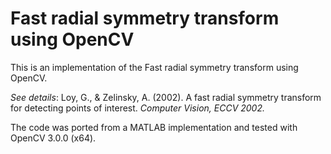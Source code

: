 # Fast radial symmetry transform using OpenCV

This is an implementation of the Fast radial symmetry transform using OpenCV.

_See details_:
Loy, G., & Zelinsky, A. (2002). A fast radial symmetry transform for detecting points of interest. *Computer Vision, ECCV 2002.*

The code was ported from a MATLAB implementation and tested with OpenCV 3.0.0 (x64).
